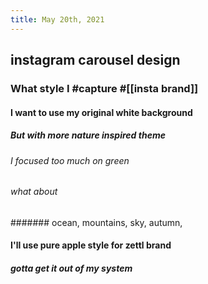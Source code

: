 ```yaml
---
title: May 20th, 2021
---
```


## instagram carousel design
### What style I #capture #[[insta brand]]
#### I want to use my original white background
##### But with more nature inspired theme
###### I focused too much on green
###### what about
####### ocean, mountains, sky, autumn,
#### I'll use pure apple style for zettl brand
##### gotta get it out of my system
######
